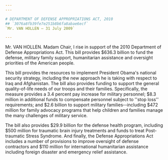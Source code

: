 ```yaml
---
---

# DEPARTMENT OF DEFENSE APPROPRIATIONS ACT, 2010
## `3076a8fb39fe7e251b8b6fa8abae6ecf`
`Mr. VAN HOLLEN — 31 July 2009`

---
```



Mr. VAN HOLLEN. Madam Chair, I rise in support of the 2010 Department 
of Defense Appropriations Act. This bill provides $636.3 billion to 
fund the defense, military family support, humanitarian assistance and 
oversight priorities of the American people.

This bill provides the resources to implement President Obama's 
national security strategy, including the new approach he is taking 
with respect to Iraq and Afghanistan. The bill also provides funding to 
support the general quality-of-life needs of our troops and their 
families. Specifically, the measure provides a 3.4 percent pay increase 
for military personnel; $8.3 million in additional funds to compensate 
personnel subject to ''stop loss'' requirements; and $2.6 billion to 
support military families--including $472 million for family advocacy 
programs that help children and families manage the many challenges of 
military service.

The bill also provides $29.9 billion for the defense health program, 
including $500 million for traumatic brain injury treatments and funds 
to treat Post-traumatic Stress Syndrome. And finally, the Defense 
Appropriations Act includes a number of provisions to improve oversight 
of defense contractors and $110 million for international humanitarian 
assistance including foreign disaster and emergency relief assistance.
